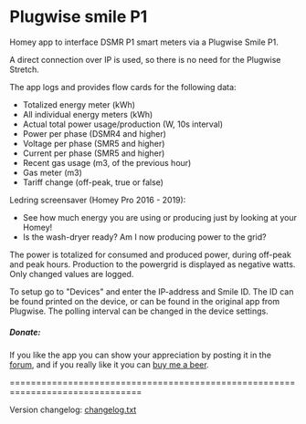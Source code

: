 # Plugwise smile P1 #

Homey app to interface DSMR P1 smart meters via a Plugwise Smile P1.

A direct connection over IP is used, so there is no need for the Plugwise Stretch.

The app logs and provides flow cards for the following data:
- Totalized energy meter (kWh)
- All individual energy meters (kWh)
- Actual total power usage/production (W, 10s interval)
- Power per phase (DSMR4 and higher)
- Voltage per phase (SMR5 and higher)
- Current per phase (SMR5 and higher)
- Recent gas usage (m3, of the previous hour)
- Gas meter (m3)
- Tariff change (off-peak, true or false)

Ledring screensaver (Homey Pro 2016 - 2019):
- See how much energy you are using or producing just by looking at your Homey!
- Is the wash-dryer ready? Am I now producing power to the grid?

The power is totalized for consumed and produced power, during off-peak and
peak hours. Production to the powergrid is displayed as negative watts.
Only changed values are logged.

To setup go to "Devices" and enter the IP-address and Smile ID. The ID can be
found printed on the device, or can be found in the original app from Plugwise.
The polling interval can be changed in the device settings.

##### Donate: #####
If you like the app you can show your appreciation by posting it in the [forum],
and if you really like it you can [buy me a beer](https://paypal.me/gruijter).

===============================================================================

Version changelog: [changelog.txt]

[forum]: https://community.athom.com/t/8012
[changelog.txt]: https://github.com/gruijter/com.plugwise.smile/blob/master/changelog.txt
